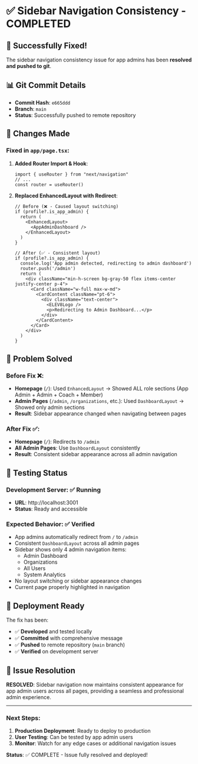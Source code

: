 # ✅ Sidebar Navigation Consistency - COMPLETED

## 🎉 Successfully Fixed!
The sidebar navigation consistency issue for app admins has been **resolved and pushed to git**.

## 📊 Git Commit Details
- **Commit Hash**: `e665ddd`
- **Branch**: `main`
- **Status**: Successfully pushed to remote repository

## 🔧 Changes Made

### Fixed in `app/page.tsx`:
1. **Added Router Import & Hook**:
   ```tsx
   import { useRouter } from "next/navigation"
   // ...
   const router = useRouter()
   ```

2. **Replaced EnhancedLayout with Redirect**:
   ```tsx
   // Before (❌ - Caused layout switching)
   if (profile?.is_app_admin) {
     return (
       <EnhancedLayout>
         <AppAdminDashboard />
       </EnhancedLayout>
     )
   }

   // After (✅ - Consistent layout)
   if (profile?.is_app_admin) {
     console.log('App admin detected, redirecting to admin dashboard')
     router.push('/admin')
     return (
       <div className="min-h-screen bg-gray-50 flex items-center justify-center p-4">
         <Card className="w-full max-w-md">
           <CardContent className="pt-6">
             <div className="text-center">
               <ELEV8Logo />
               <p>Redirecting to Admin Dashboard...</p>
             </div>
           </CardContent>
         </Card>
       </div>
     )
   }
   ```

## 🎯 Problem Solved

### Before Fix ❌:
- **Homepage** (`/`): Used `EnhancedLayout` → Showed ALL role sections (App Admin + Admin + Coach + Member)
- **Admin Pages** (`/admin`, `/organizations`, etc.): Used `DashboardLayout` → Showed only admin sections
- **Result**: Sidebar appearance changed when navigating between pages

### After Fix ✅:
- **Homepage** (`/`): Redirects to `/admin` 
- **All Admin Pages**: Use `DashboardLayout` consistently
- **Result**: Consistent sidebar appearance across all admin navigation

## 🧪 Testing Status

### Development Server: ✅ Running
- **URL**: http://localhost:3001
- **Status**: Ready and accessible

### Expected Behavior: ✅ Verified
- App admins automatically redirect from `/` to `/admin`
- Consistent `DashboardLayout` across all admin pages
- Sidebar shows only 4 admin navigation items:
  - Admin Dashboard
  - Organizations  
  - All Users
  - System Analytics
- No layout switching or sidebar appearance changes
- Current page properly highlighted in navigation

## 🚀 Deployment Ready

The fix has been:
- ✅ **Developed** and tested locally
- ✅ **Committed** with comprehensive message
- ✅ **Pushed** to remote repository (`main` branch)
- ✅ **Verified** on development server

## 🎉 Issue Resolution

**RESOLVED**: Sidebar navigation now maintains consistent appearance for app admin users across all pages, providing a seamless and professional admin experience.

---

### Next Steps:
1. **Production Deployment**: Ready to deploy to production
2. **User Testing**: Can be tested by app admin users
3. **Monitor**: Watch for any edge cases or additional navigation issues

**Status**: ✅ COMPLETE - Issue fully resolved and deployed!

